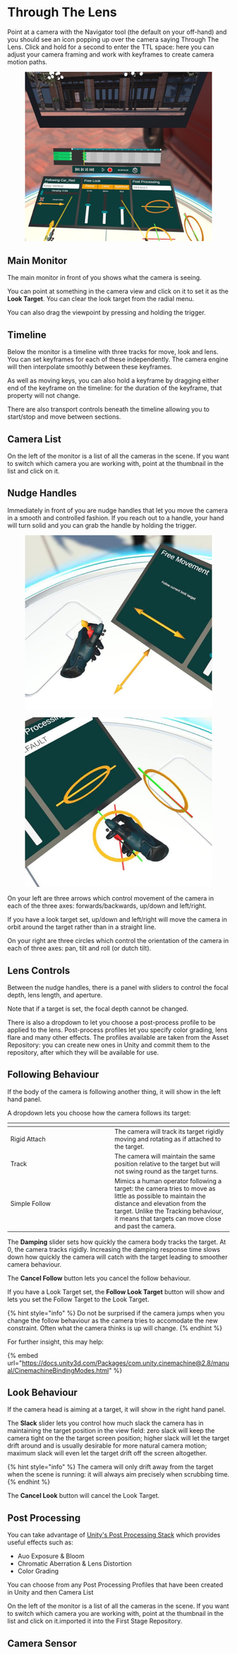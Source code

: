 # Through The Lens

Point at a camera with the Navigator tool (the default on your off-hand) and you should see an icon popping up over the camera saying Through The Lens. Click and hold for a second to enter the TTL space: here you can adjust your camera framing and work with keyframes to create camera motion paths.

<figure><img src="../.gitbook/assets/Follow Test 2023-02-26 21-31-22.jpg" alt=""><figcaption></figcaption></figure>

## Main Monitor <a href="#_q8gqm9f9bxes" id="_q8gqm9f9bxes"></a>

The main monitor in front of you shows what the camera is seeing.

You can point at something in the camera view and click on it to set it as the **Look Target**. You can clear the look target from the radial menu.

You can also drag the viewpoint by pressing and holding the trigger.

## Timeline <a href="#_r2kuqu3u2p3u" id="_r2kuqu3u2p3u"></a>

Below the monitor is a timeline with three tracks for move, look and lens. You can set keyframes for each of these independently. The camera engine will then interpolate smoothly between these keyframes.

As well as moving keys, you can also hold a keyframe by dragging either end of the keyframe on the timeline: for the duration of the keyframe, that property will not change.

There are also transport controls beneath the timeline allowing you to start/stop and move between sections.

## Camera List <a href="#_cx5ivobs21cd" id="_cx5ivobs21cd"></a>

On the left of the monitor is a list of all the cameras in the scene. If you want to switch which camera you are working with, point at the thumbnail in the list and click on it.

## Nudge Handles <a href="#_d28o6ft5l27i" id="_d28o6ft5l27i"></a>

Immediately in front of you are nudge handles that let you move the camera in a smooth and controlled fashion. If you reach out to a handle, your hand will turn solid and you can grab the handle by holding the trigger.

<div>

<figure><img src="../.gitbook/assets/DUMMY 2023-02-26 20-16-12.jpg" alt=""><figcaption></figcaption></figure>

 

<figure><img src="../.gitbook/assets/DUMMY 2023-02-26 20-16-18.jpg" alt=""><figcaption></figcaption></figure>

</div>

On your left are three arrows which control movement of the camera in each of the three axes: forwards/backwards, up/down and left/right.

If you have a look target set, up/down and left/right will move the camera in orbit around the target rather than in a straight line.

On your right are three circles which control the orientation of the camera in each of three axes: pan, tilt and roll (or dutch tilt).

## Lens Controls <a href="#_uifgw1dilbru" id="_uifgw1dilbru"></a>

Between the nudge handles, there is a panel with sliders to control the focal depth, lens length, and aperture.

Note that if a target is set, the focal depth cannot be changed.

There is also a dropdown to let you choose a post-process profile to be applied to the lens. Post-process profiles let you specify color grading, lens flare and many other effects. The profiles available are taken from the Asset Repository: you can create new ones in Unity and commit them to the repository, after which they will be available for use.

## Following Behaviour <a href="#_6i1r38f850fm" id="_6i1r38f850fm"></a>

If the body of the camera is following another thing, it will show in the left hand panel.&#x20;

A dropdown lets you choose how the camera follows its target:

<table data-header-hidden><thead><tr><th width="222"></th><th></th></tr></thead><tbody><tr><td>Rigid Attach</td><td>The camera will track its target rigidly moving and rotating as if attached to the target.</td></tr><tr><td>Track</td><td>The camera will maintain the same position relative to the target but will not swing round as the target turns.</td></tr><tr><td>Simple Follow</td><td>Mimics a human operator following a target: the camera tries to move as little as possible to maintain the distance and elevation from the target. Unlike the Tracking behaviour, it means that targets can move close and past the camera. </td></tr></tbody></table>

The **Damping** slider sets how quickly the camera body tracks the target. At 0, the camera tracks rigidly. Increasing the damping response time slows down how quickly the camera will catch with the target leading to smoother camera behaviour.

The **Cancel Follow** button lets you cancel the follow behaviour.

If you have a Look Target set, the **Follow Look Target** button will show and lets you set the Follow Target to the Look Target.

{% hint style="info" %}
Do not be surprised if the camera jumps when you change the follow behaviour as the camera tries to accomodate the new constraint. Often what the camera thinks is up will change.
{% endhint %}

For further insight, this may help:

{% embed url="https://docs.unity3d.com/Packages/com.unity.cinemachine@2.8/manual/CinemachineBindingModes.html" %}

## Look Behaviour

If the camera head is aiming at a target, it will show in the right hand panel.

The **Slack** slider lets you control how much slack the camera has in maintaining the target position in the view field: zero slack will keep the camera tight on the the target screen position; higher slack will let the target drift around and is usually desirable for more natural camera motion; maximum slack will even let the target drift off the screen altogether.

{% hint style="info" %}
The camera will only drift away from the target when the scene is running: it will always aim precisely when scrubbing time.
{% endhint %}

The **Cancel Look** button will cancel the Look Target.

## Post Processing

You can take advantage of [Unity's Post Processing Stack](https://docs.unity3d.com/Packages/com.unity.postprocessing@3.2/manual/index.html) which provides useful effects such as:

* Auo Exposure & Bloom
* Chromatic Aberration & Lens Distortion
* Color Grading

You can choose from any Post Processing Profiles that have been created in Unity and then Camera List

On the left of the monitor is a list of all the cameras in the scene. If you want to switch which camera you are working with, point at the thumbnail in the list and click on it.imported it into the First Stage Repository.

## Camera Sensor

